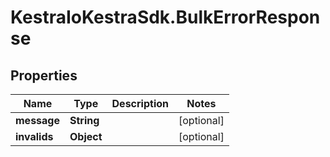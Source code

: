 # KestraIoKestraSdk.BulkErrorResponse

## Properties

Name | Type | Description | Notes
------------ | ------------- | ------------- | -------------
**message** | **String** |  | [optional] 
**invalids** | **Object** |  | [optional] 


